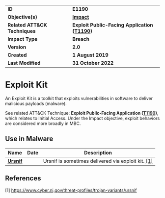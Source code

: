 <table>
<tr>
<td><b>ID</b></td>
<td><b>E1190</b></td>
</tr>
<tr>
<td><b>Objective(s)</b></td>
<td><b><a href="../impact">Impact</a></b></td>
</tr>
<tr>
<td><b>Related ATT&CK Techniques</b></td>
<td><b>Exploit Public-Facing Application (<a href="https://attack.mitre.org/techniques/T1190">T1190</a>)</b></td>
</tr>
<tr>
<td><b>Impact Type</b></td>
<td><b>Breach</b></td>
</tr>
<tr>
<td><b>Version</b></td>
<td><b>2.0</b></td>
</tr>
<tr>
<td><b>Created</b></td>
<td><b>1 August 2019</b></td>
</tr>
<tr>
<td><b>Last Modified</b></td>
<td><b>31 October 2022</b></td>
</tr>
</table>


# Exploit Kit

An Exploit Kit is a toolkit that exploits vulnerabilities in software to deliver malicious payloads (malware).

See related ATT&CK Technique: **Exploit Public-Facing Application ([T1190](https://attack.mitre.org/techniques/T1190))**, which relates to Initial Access. Under the Impact objective, exploit behaviors are considered more broadly in MBC.

## Use in Malware

|Name|Date|Description|
|---|---|---|
|[**Ursnif**](../xample-malware/ursnif.md)||Ursnif is sometimes delivered via exploit kit. [[1]](#1)|

## References

<a name="1">[1]</a> https://www.cyber.nj.gov/threat-profiles/trojan-variants/ursnif
